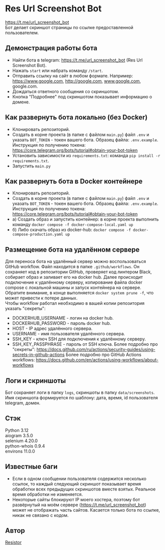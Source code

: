 # Res Url Screenshot Bot
https://t.me/url_screenshot_bot \
Бот делает скриншот страницы по ссылке предоставленной пользователем.

## Демонстрация работы бота
* Найти бота в telegram: https://t.me/url_screenshot_bot (Res Url Screenshot Bot).
* Нажать `start` или набрать команду `/start`.
* Отправить ссылку на сайт в любом формате. Например: https://www.google.com, http://google.com, www.google.com, google.com.
* Дождаться ответного сообщения со скриншотом.
* Кнопка "Подробнее" под скриншотом показывает информацию о домене.

## Как развернуть бота локально (без Docker)
* Клонировать репозиторий.
* Создать в корне проекта (в папке с файлом `main.py`) файл `.env` и указать `BOT_TOKEN` - токен вашего бота. Образец файла: `.env.example`. Инструкция по получению токена: https://core.telegram.org/bots/tutorial#obtain-your-bot-token
* Установить зависимости из `requirements.txt`: команда `pip install -r requirements.txt`.
* Запустить `main.py`

## Как развернуть бота в Docker контейнере
* Клонировать репозиторий.
* Создать в корне проекта (в папке с файлом `main.py`) файл `.env` и указать `BOT_TOKEN` - токен вашего бота. Образец файла: `.env.example`. Инструкция по получению токена: https://core.telegram.org/bots/tutorial#obtain-your-bot-token
* а) Создать образ и запустить контейнер: в корне проекта выполнить команду `docker compose -f docker-compose-local.yaml up`
* б) Либо скачать образ из docker-hub: `docker compose -f docker-compose-production.yaml up`


## Размещение бота на удалённом сервере
Для переноса бота на удалённый сервер можно воспользоваться GitHub workflow. Файл находится в папке `.github/workflows`.
Он сохраняет код в репозитории GitHub, проверяет код линтером Black, собирает образ и заливает его на docker hub.
Далее происходит подключение к удалённому серверу, копирование файла docker compose с локальной машины и запуск контейнера
на сервере. Обратите внимание, в конце выполняется `docker system prune -f`, что может привести к потере данных.\
Чтобы workflow работал необходимо в вашей копии репозитория указать "секреты":
* DOCKERHUB_USERNAME - логин на docker hub.
* DOCKERHUB_PASSWORD - пароль docker hub.
* HOST - IP адрес удалённого сервера.
* USERNAME - имя пользователя удалённого сервера.
* SSH_KEY - ключ SSH для подключения к удалённому серверу.
* SSH_KEY_PASSPHRASE - пароль от SSH ключа.
Более подробно про "секреты": https://docs.github.com/ru/actions/security-guides/using-secrets-in-github-actions
Более подробно про GitHub Actions workflows: https://docs.github.com/en/actions/using-workflows/about-workflows


## Логи и скриншоты
Бот сохраняет логи в папку `logs`, скриншоты в папку `data/screenshots`. Имя скриншота формируется по шаблону: дата, время, id пользователя telegram, домен.

## Стэк
Python 3.12 \
aiogram 3.5.0 \
selenium 4.20.0 \
python-whois 0.9.4 \
environs 11.0.0

## Известные баги
* Если в одном сообщении пользователя содержится несколько ссылок, то каждый следующий скриншот показывает время обработки всех предыдущих скриншотов вместе взятых. Реальное время обработки не изменяется.
* Некоторые сайты блокируют IP моего хостера, поэтому бот развёрнутый на моём сервере (https://t.me/url_screenshot_bot) может не отображать часть сайтов. Касается только бота по ссылке, никак не связано с кодом. 


## Автор
[Resistor](https://github.com/Resistor-git/)